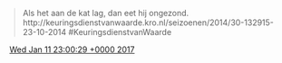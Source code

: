> Als het aan de kat lag, dan eet hij ongezond\. http://keuringsdienstvanwaarde\.kro\.nl/seizoenen/2014/30\-132915\-23\-10\-2014 \#KeuringsdienstvanWaarde

<img src="../../media/tweet.ico" width="12" /> [Wed Jan 11 23:00:29 +0000 2017](https://twitter.com/DromerDenker/status/819318090991276033)